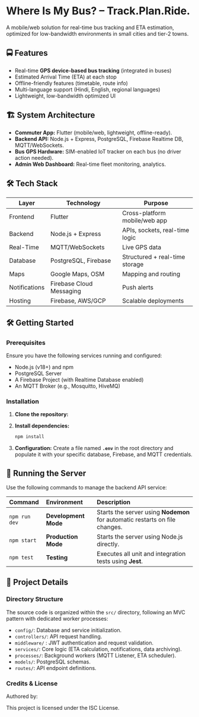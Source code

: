 # Where Is My Bus? – Track.Plan.Ride.
A mobile/web solution for real-time bus tracking and ETA estimation, optimized for low-bandwidth environments in small cities and tier-2 towns.

## 🚍 Features

- Real-time **GPS device-based bus tracking** (integrated in buses)
- Estimated Arrival Time (ETA) at each stop
- Offline-friendly features (timetable, route info)
- Multi-language support (Hindi, English, regional languages)
- Lightweight, low-bandwidth optimized UI

## 🏗️ System Architecture

- **Commuter App:** Flutter (mobile/web, lightweight, offline-ready).
- **Backend API:** Node.js + Express, PostgreSQL, Firebase Realtime DB, MQTT/WebSockets.
- **Bus GPS Hardware:** SIM-enabled IoT tracker on each bus (no driver action needed).
- **Admin Web Dashboard:** Real-time fleet monitoring, analytics.

## 🛠️ Tech Stack

| Layer       | Technology                | Purpose                          |
|-------------|--------------------------|-----------------------------------|
| Frontend    | Flutter                  | Cross-platform mobile/web app     |
| Backend     | Node.js + Express        | APIs, sockets, real-time logic    |
| Real-Time   | MQTT/WebSockets          | Live GPS data                     |
| Database    | PostgreSQL, Firebase     | Structured + real-time storage    |
| Maps        | Google Maps, OSM         | Mapping and routing               |
| Notifications| Firebase Cloud Messaging| Push alerts                       |
| Hosting     | Firebase, AWS/GCP        | Scalable deployments              |

## 🛠️ Getting Started 

### Prerequisites
Ensure you have the following services running and configured:
- Node.js (v18+) and npm
- PostgreSQL Server
- A Firebase Project (with Realtime Database enabled)
- An MQTT Broker (e.g., Mosquitto, HiveMQ)

### Installation
1.  **Clone the repository:**
    

2.  **Install dependencies:**
    ```bash
    npm install
    ```
3.  **Configuration:** Create a file named **`.env`** in the root directory and populate it with your specific database, Firebase, and MQTT credentials.

## 🚀 Running the Server

Use the following commands to manage the backend API service:

| Command | Environment | Description |
| :--- | :--- | :--- |
| `npm run dev` | **Development Mode** | Starts the server using **Nodemon** for automatic restarts on file changes. |
| `npm start` | **Production Mode** | Starts the server using Node.js directly. |
| `npm test` | **Testing** | Executes all unit and integration tests using **Jest**. |

## 📄 Project Details

### Directory Structure
The source code is organized within the `src/` directory, following an MVC pattern with dedicated worker processes:
- `config/`: Database and service initialization.
- `controllers/`: API request handling.
- `middleware/` : JWT authentication and request validation.
- `services/`: Core logic (ETA calculation, notifications, data archiving).
- `processes/`: Background workers (MQTT Listener, ETA scheduler).
- `models/`: PostgreSQL schemas.
- `routes/`: API endpoint definitions.

### Credits & License
Authored by: 

This project is licensed under the ISC License.
